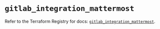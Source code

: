# `gitlab_integration_mattermost`

Refer to the Terraform Registry for docs: [`gitlab_integration_mattermost`](https://registry.terraform.io/providers/gitlabhq/gitlab/18.3.0/docs/resources/integration_mattermost).
